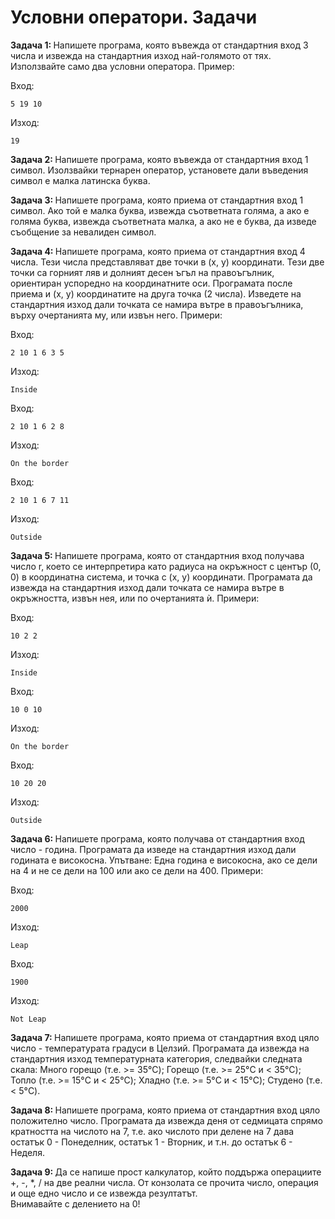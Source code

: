 <h1> Условни оператори. Задачи</h1>

<p><strong>Задача 1: </strong> Напишете програма, която въвежда от стандартния вход 3 числа и извежда на стандартния изход най-голямото от тях. Използвайте само два условни оператора. Пример: </p>
<p> Вход: </p>

```
5 19 10
```
<p> Изход: </p>

```
19
```
<p> <strong>Задача 2: </strong>Напишете програма, която въвежда от стандартния вход 1 символ. Изолзвайки тернарен оператор, установете дали въведения символ е малка латинска буква. </p>

<p><strong>Задача 3: </strong>Напишете програма, която приема от стандартния вход 1 символ. Ако той е малка буква, извежда съответната голяма, а ако е голяма буква, извежда съответната малка, а ако не е 
буква, да изведе съобщение за невалиден символ.</p>

<p><strong>Задача 4: </strong> Напишете програма, която приема от стандартния вход 4 числа. Тези числа представляват две точки в (x, y) координати. Тези две точки са горният ляв и долният десен ъгъл на 
правоъгълник, ориентиран успоредно на координатните оси. Програмата после приема и (x, y) координатите на друга точка (2 числа). Изведете на стандартния изход дали точката се намира вътре в правоъгълника, върху 
очертанията му, или извън него. Примери: </p>
<p> Вход: </p>

```
2 10 1 6 3 5
```

<p> Изход: </p>

```
Inside
```

<p> Вход: </p>

```
2 10 1 6 2 8
```

<p> Изход: </p>

```
On the border
```

<p> Вход: </p>

```
2 10 1 6 7 11
```

<p> Изход: </p>

```
Outside
```

<p><strong>Задача 5: </strong>Напишете програма, която от стандартния вход получава число r, което се интерпретира като радиуса на окръжност с център (0, 0) в координатна система, и точка с (x, y) 
координати. Програмата да извежда на стандартния изход дали точката се намира вътре в окръжността, извън нея, или по очертанията ѝ. Примери: </p>
<p> Вход: </p>

```
10 2 2
```

<p> Изход: </p>

```
Inside
```

<p> Вход: </p>

```
10 0 10
```

<p> Изход: </p>

```
On the border
```

<p> Вход: </p>

```
10 20 20
```

<p> Изход: </p>

```
Outside
```

<p><strong> Задача 6: </strong>Напишете програма, която получава от стандартния вход число - година. Програмата да изведе на стандартния изход дали годината е високосна. Упътване: Една година е 
високосна, ако се дели на 4 и не се дели на 100 или ако се дели на 400. Примери: </p>
<p> Вход: </p>

```
2000
```

<p> Изход: </p>

```
Leap
```

<p> Вход: </p>

```
1900
```

<p> Изход: </p>

```
Not Leap
```

<p><strong> Задача 7: </strong>Напишете програма, която приема от стандартния вход цяло число - температурата градуси в Целзий. Програмата да извежда на стандартния изход температурната категория, 
следвайки следната скала: Много горещо (т.е. >= 35°C); Горещо (т.е. >= 25°C и < 35°C); Топло (т.е. >= 15°C и < 25°C); Хладно (т.е. >= 5°C и < 15°C); Студено (т.е. < 5°C). </p>

<p><strong>Задача 8: </strong>Напишете програма, която приема от стандартния вход цяло положително число. Програмата да извежда деня от седмицата спрямо кратността на числото на 7, т.е. ако числото 
при делене на 7 дава остатък 0 - Понеделник, остатък 1 - Вторник, и т.н. до остатък 6 - Неделя. </p>

<p><strong>Задача 9: </strong> Да се напише прост калкулатор, който поддържа операциите +, -, *, / на две реални числа. От конзолата се прочита число, операция и още едно число и се извежда резултатът. 
<br /> Внимавайте с делението на 0! </p>












